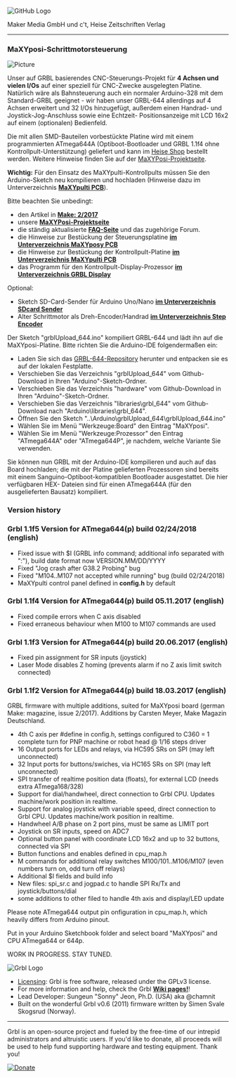 ![GitHub Logo](http://www.heise.de/make/icons/make_logo.png)

Maker Media GmbH und c't, Heise Zeitschriften Verlag

***

### MaXYposi-Schrittmotorsteuerung 


![Picture](https://github.com/heise/MaXYposi_Grbl_644/blob/master/maxyposi_pcb/platine_ausschnitt.JPG)

Unser auf GRBL basierendes CNC-Steuerungs-Projekt für **4 Achsen und vielen 
I/Os** auf einer speziell für CNC-Zwecke ausgelegten Platine. Natürlich wäre als 
Bahnsteuerung auch ein normaler Arduino-328 mit dem Standard-GRBL geeignet - wir 
haben unser GRBL-644 allerdings auf 4 Achsen erweitert und 32 I/Os hinzugefügt, 
außerdem einen Handrad- und Joystick-Jog-Anschluss sowie eine Echtzeit-
Positionsanzeige mit LCD 16x2 auf einem (optionalen) Bedienfeld. 

Die mit allen SMD-Bauteilen vorbestückte Platine wird mit einem programmierten 
ATmega644A (Optiboot-Bootloader und GRBL 1.1f4 ohne Kontrollpult-Unterstützung) geliefert und kann 
im [Heise Shop](https://shop.heise.de/sonstiges/make-projekte/maxyposi) bestellt werden. Weitere Hinweise
finden Sie auf der [MaXYPosi-Projektseite](http://www.make-magazin.de/maxyposi). 

**Wichtig:** Für den Einsatz des MaXYpulti-Kontrollpults müssen Sie den Arduino-Sketch neu kompilieren und hochladen 
(Hinweise dazu im Unterverzeichnis **[MaXYpulti PCB](https://github.com/heise/MaXYposi_Grbl_644/tree/master/maxypulti_pcb)**).

Bitte beachten Sie unbedingt: 

* den Artikel in **[Make: 2/2017](https://shop.heise.de/katalog/make-2-2017)**
* unsere **[MaXYPosi-Projektseite](http://www.make-magazin.de/maxyposi)**
* die ständig aktualisierte **[FAQ-Seite](https://heise.de/-3676050)** und das zugehörige Forum.
* die Hinweise zur Bestückung der Steuerungsplatine **[im Unterverzeichnis MaXYposy PCB](https://github.com/heise/MaXYposi_Grbl_644/tree/master/maxyposi_pcb)**
* die Hinweise zur Bestückung der Kontrollpult-Platine **[im Unterverzeichnis MaXYpulti PCB](https://github.com/heise/MaXYposi_Grbl_644/tree/master/maxypulti_pcb)**
* das Programm für den Kontrollpult-Display-Prozessor **[im Unterverzeichnis GRBL Display](https://github.com/heise/MaXYposi_Grbl_644/tree/master/grbl_display)**

Optional:

* Sketch SD-Card-Sender für Arduino Uno/Nano **[im Unterverzeichnis SDcard Sender](https://github.com/heise/MaXYposi_Grbl_644/tree/master/sdcard_sender)**
* Alter Schrittmotor als Dreh-Encoder/Handrad **[im Unterverzeichnis Step Encoder](https://github.com/heise/MaXYposi_Grbl_644/tree/master/step_encoder)**


Der Sketch "grblUpload_644.ino" kompiliert GRBL-644 und lädt ihn auf die MaXYposi-Platine. Bitte 
richten Sie die Arduino-IDE folgendermaßen ein:

* Laden Sie sich das [GRBL-644-Repository](https://github.com/heise/MaXYposi_Grbl_644/archive/master.zip) herunter und entpacken sie es auf der lokalen Festplatte.
* Verschieben Sie das Verzeichnis "grblUpload_644" vom Github-Download in Ihren "Arduino"-Sketch-Ordner.
* Verschieben Sie das Verzeichnis "hardware" vom Github-Download in Ihren "Arduino"-Sketch-Ordner.
* Verschieben Sie das Verzeichnis "libraries\grbl_644" vom Github-Download nach "Arduino\libraries\grbl_644".
* Öffnen Sie den Sketch "..\Arduino\grblUpload_644\grblUpload_644.ino"
* Wählen Sie im Menü "Werkzeuge:Board" den Eintrag "MaXYposi".
* Wählen Sie im Menü "Werkzeuge:Prozessor" den Eintrag "ATmega644A" oder "ATmega644P", je nachdem, welche Variante Sie verwenden.

Sie können nun GRBL mit der Arduino-IDE kompilieren und auch auf das Board 
hochladen; die mit der Platine gelieferten Prozessoren sind bereits mit einem 
Sanguino-Optiboot-kompatiblen Bootloader ausgestattet. Die hier verfügbaren HEX-
Dateien sind für einen ATmega644A (für den ausgelieferten Bausatz) kompiliert.

### Version history

### Grbl 1.1f5 Version for ATmega644(p) build 02/24/2018 (english)

 * Fixed issue with $I (GRBL info command; additional info separated with ":"), build date format now VERSION.MM/DD/YYYY
 * Fixed "Jog crash after G38.2 Probing" bug
 * Fixed "M104..M107 not accepted while running" bug (build 02/24/2018)
 * MaXYpulti control panel defined in **config.h** by default

### Grbl 1.1f4 Version for ATmega644(p) build 05.11.2017 (english)

 * Fixed compile errors when C axis disabled
 * Fixed erraneous behaviour when M100 to M107 commands are used
 
### Grbl 1.1f3 Version for ATmega644(p) build 20.06.2017 (english)

 * Fixed pin assignment for SR inputs (joystick)
 * Laser Mode disables Z homing (prevents alarm if no Z axis limit switch connected)

### Grbl 1.1f2 Version for ATmega644(p) build 18.03.2017 (english)

GRBL firmware with multiple additions, suited for MaXYposi board (german Make: magazine, issue 2/2017). Additions by Carsten Meyer, Make Magazin Deutschland.

* 4th C axis per #define in config.h, settings configured to C360 = 1 complete turn for PNP machine or robot head @ 1/16 steps driver
* 16 Output ports for LEDs and relays, via HC595 SRs on SPI (may left unconnected)
* 32 Input ports for buttons/swiches, via HC165 SRs on SPI (may left unconnected)
* SPI transfer of realtime position data (floats), for external LCD (needs extra ATmega168/328)
* Support for dial/handwheel, direct connection to Grbl CPU. Updates machine/work position in realtime.
* Support for analog joystick with variable speed, direct connection to Grbl CPU. Updates machine/work position in realtime.
* Handwheel A/B phase on 2 port pins, must be same as LIMIT port
* Joystick on SR inputs, speed on ADC7
* Optional button panel with coordinate LCD 16x2 and up to 32 buttons, connected via SPI
* Button functions and enables defined in cpu_map.h
* M commands for additional relay switches M100/101..M106/M107 (even numbers turn on, odd turn off relays)
* Additional $I fields and build info
* New files: spi_sr.c and jogpad.c to handle SPI Rx/Tx and joystick/buttons/dial
* some additions to other filed to handle 4th axis and display/LED update

Please note ATmega644 output pin onfiguration in cpu_map.h, which heavily differs from Arduino pinout.

Put in your Arduino Sketchbook folder and select board "MaXYposi" and CPU ATmega644 or 644p.

WORK IN PROGRESS. STAY TUNED.

![Grbl Logo](https://github.com/gnea/gnea-Media/blob/master/Grbl%20Logo/Grbl%20Logo%20250px.png?raw=true)

* [Licensing](https://github.com/gnea/grbl/wiki/Licensing): Grbl is free software, released under the GPLv3 license.
* For more information and help, check the Grbl **[Wiki pages!](https://github.com/gnea/grbl/wiki)**!
* Lead Developer: Sungeun "Sonny" Jeon, Ph.D. (USA) aka @chamnit
* Built on the wonderful Grbl v0.6 (2011) firmware written by Simen Svale Skogsrud (Norway).

-------------
Grbl is an open-source project and fueled by the free-time of our intrepid administrators and altruistic users. If you'd like to donate, all proceeds will be used to help fund supporting hardware and testing equipment. Thank you!

[![Donate](https://www.paypalobjects.com/en_US/i/btn/btn_donate_LG.gif)](https://www.paypal.com/cgi-bin/webscr?cmd=_s-xclick&hosted_button_id=CUGXJHXA36BYW)
